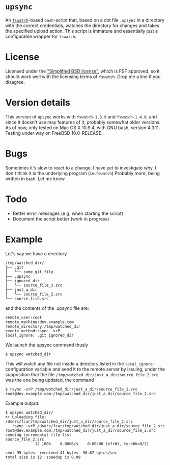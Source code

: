 # `upsync`

An [`fswatch`](https://github.com/emcrisostomo/fswatch)-based `bash`-script that, based on a dot file `.upsync`
in a directory with the correct credentials, watches the directory for
changes and takes the specified upload action. This script is immature and essentially just a configurable wrapper for `fswatch`. 

# License
Licensed under the ["Simplified BSD license"](https://en.wikipedia.org/wiki/BSD_licenses#2-clause_license_.28.22Simplified_BSD_License.22_or_.22FreeBSD_License.22.29), which is FSF approved, so it should work well with the licensing terms of `fswatch`. Drop me a line if you disagree.

# Version details

This version of `upsync` works with `fswatch-1.3.9` and
`fswatch-1.4.0`, and since it doesn't use may features of it, probably
somewhat older versions. As of now, only tested on Mac OS X
10.9.4, with GNU bash, version 4.3.11. Testing under way on FreeBSD 10.0-RELEASE.

# Bugs

Sometimes it's slow to react to a change. I have yet to investigate
why. I don't think it is the underlying program (i.e.`fswatch`)
Probably more, being written in `bash`. Let me know.

# Todo
  * Better error messages (e.g. when starting the script)
  * Document the script better (work in progress)

# Example
Let's say we have a directory 
```
/tmp/watched_dir/
├── .git
│   └── some_git_file
├── .upsync
├── ignored_dir
│   └── source_file_3.src
├── just_a_dir
│   └── source_file_2.src
└── source_file.src
```
and the contents of the .upsync file are:
```
remote_user:root
remote_machine:dev.example.com
remote_directory:/tmp/watched_dir
remote_method:rsync -vrP
local_ignore: .git ignored_dir
```
We launch the upsync command thusly

```
$ upsync watched_dir
```

This will watch any file not inside a directory listed in the
`local_ignore`-configuration variable and send it to the remote server
by issuing, under the supposition that the file
`/tmp/watched_dir/just_a_dir/source_file_2.src` was the one being
updated, the command

```
$ rsync -vrP /tmp/watched_dir/just_a_dir/source_file_2.src root@dev.example.com:/tmp/watched_dir/just_a_dir/source_file_2.src
```
Example output:
```
$ upsync watched_dir/
++ Uploading file: /Users/fcar/tmp/watched_dir/just_a_dir/source_file_2.src
   rsync -vrP /Users/fcar/tmp/watched_dir/just_a_dir/source_file_2.src root@dev.example.com:/tmp/watched_dir/just_a_dir/source_file_2.src
sending incremental file list
source_file_2.src
             12 100%    0.00kB/s    0:00:00 (xfr#1, to-chk=0/1)

sent 95 bytes  received 41 bytes  90.67 bytes/sec
total size is 12  speedup is 0.09
```


  
